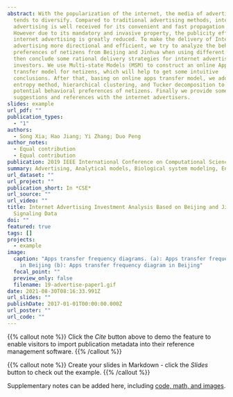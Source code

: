 ```yaml
---
abstract: With the popularization of the internet, the media of advertising
  tends to diversify. Compared to traditional advertising methods, internet
  advertising is well received for its convenient and fast propagation mode.
  However due to its mandatory and invasive property, the publicity effect of
  internet advertising is greatly reduced. To make the delivery of Internet
  advertising more directional and efficient, we try to analyze the behavioral
  preferences of netizens from Beijing and Jinhua when using different Apps, and
  then conclude some rational delivery strategies for internet advertising
  investors. We use Multi-state Models (MSM) to construct an online Apps
  transfer model for netizens, which will help to get some intuitive
  conclusions. After that, basing on online apps transfer model, we adopt
  entropy method, hierarchical clustering, and Tucker decomposition to mine the
  potential behavioral preferences of netizens. Finally we provide some
  suggestions and references with the internet advertisers.
slides: example
url_pdf: ""
publication_types:
  - "1"
authors:
  - Song Xia; Hao Jiang; Yi Zhang; Duo Peng
author_notes:
  - Equal contribution
  - Equal contribution
publication: 2019 IEEE International Conference on Computational Science and Engineering
summary: Advertising, Analytical models, Biological system modeling, Entropy, Sociology
url_dataset: ""
url_project: ""
publication_short: In *CSE*
url_source: ""
url_video: ""
title: Internet Advertising Investment Analysis Based on Beijing and Jinhua
  Signaling Data
doi: ""
featured: true
tags: []
projects:
  - example
image:
  caption: "Apps transfer frequency diagrams. (a): Apps transfer frequency diagram
    in Beijing (b): Apps transfer frequency diagram in Beijing"
  focal_point: ""
  preview_only: false
  filename: 19-advertise-paper1.gif
date: 2021-08-30T08:16:33.991Z
url_slides: ""
publishDate: 2017-01-01T00:00:00.000Z
url_poster: ""
url_code: ""
---
```

{{% callout note %}}
Click the *Cite* button above to demo the feature to enable visitors to import publication metadata into their reference management software.
{{% /callout %}}

{{% callout note %}}
Create your slides in Markdown - click the *Slides* button to check out the example.
{{% /callout %}}

Supplementary notes can be added here, including [code, math, and images](https://wowchemy.com/docs/writing-markdown-latex/).